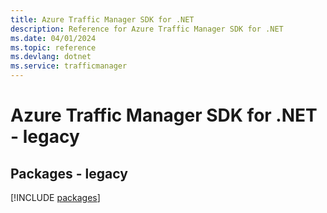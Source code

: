 ```yaml
---
title: Azure Traffic Manager SDK for .NET
description: Reference for Azure Traffic Manager SDK for .NET
ms.date: 04/01/2024
ms.topic: reference
ms.devlang: dotnet
ms.service: trafficmanager
---
```

# Azure Traffic Manager SDK for .NET - legacy
## Packages - legacy
[!INCLUDE [packages](traffic-manager-index.md)]